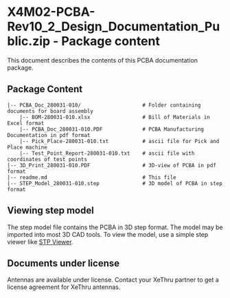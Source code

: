 # X4M02-PCBA-Rev10_2_Design_Documentation_Public.zip - Package content

This document describes the contents of this PCBA documentation package.

## Package Content

    |-- PCBA_Doc_280031-010/                    # Folder containing documents for board assembly
        |-- BOM-280031-010.xlsx                 # Bill of Materials in Excel format
        |-- PCBA_Doc_280031-010.PDF             # PCBA Manufacturing Documentation in pdf format
        |-- Pick_Place-280031-010.txt           # ascii file for Pick and Place machine
        |-- Test_Point_Report-280031-010.txt    # ascii file with coordinates of test points
    |-- 3D_Print_280031-010.PDF                 # 3D-view of PCBA in pdf format
    |-- readme.md                               # This file
    |-- STEP_Model_280031-010.step              # 3D model of PCBA in step format

## Viewing step model

The step model file contains the PCBA in 3D step format. The model may be imported into most 3D CAD tools. To view the model, use a simple step viewer like
[STP Viewer](http://stpviewer.com/).

## Documents under license

Antennas are available under license. Contact your XeThru partner to get a license agreement for XeThru antennas.
